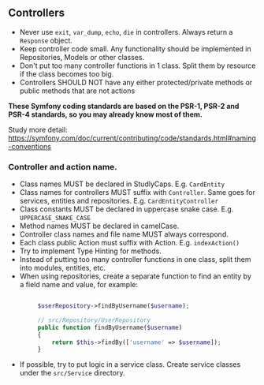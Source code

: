## Controllers

* Never use `exit`, `var_dump`, `echo`, `die` in controllers. Always return a `Response` object.
* Keep controller code small. Any functionality should be implemented in Repositories, Models or other classes.
* Don't put too many controller functions in 1 class. Split them by resource if the class becomes too big.
* Controllers SHOULD NOT have any either protected/private methods or public methods that are not actions

**These Symfony coding standards are based on the PSR-1, PSR-2 and PSR-4 standards, so you may already know most of them.**

Study more detail: https://symfony.com/doc/current/contributing/code/standards.html#naming-conventions

### Controller and action name.

* Class names MUST be declared in StudlyCaps. E.g. `CardEntity`
* Class names for controllers MUST suffix with `Controller`. Same goes for services, entities and repositories. E.g. `CardEntityController`
* Class constants MUST be declared in uppercase snake case. E.g. `UPPERCASE_SNAKE_CASE`
* Method names MUST be declared in camelCase.
* Controller class names and file name MUST always correspond.
* Each class public Action must suffix with Action. E.g. `indexAction()`
* Try to implement Type Hinting for methods.
* Instead of putting too many controller functions in one class, split them into modules, entities, etc.
* When using repositories, create a separate function to find an entity by a field name and value, for example:
   ```php

        $userRepository->findByUsername($username);

        // src/Repository/UserRepository
        public function findByUsername($username)
        {
            return $this->findBy(['username' => $username]);
        }
    ```
* If possible, try to put logic in a service class. Create service classes under the `src/Service` directory.
